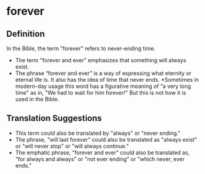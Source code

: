 # forever

## Definition

In the Bible, the term "forever" refers to never-ending time.

* The term "forever and ever" emphasizes that something will always exist.
* The phrase “forever and ever” is a way of expressing what eternity or eternal life is. It also has the idea of time that never ends.  *Sometimes in modern-day usage this word has a figurative meaning of "a very long time" as in, "We had to wait for him forever!" But this is not how it is used in the Bible.

## Translation Suggestions



* This term could also be translated by "always" or "never ending."
* The phrase, "will last forever" could also be translated as "always exist" or "will never stop" or "will always continue."
* The emphatic phrase, "forever and ever" could also be translated as, "for always and always" or "not ever ending" or "which never, ever ends."